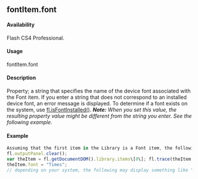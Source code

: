 ## fontItem.font

#### Availability

Flash CS4 Professional.

#### Usage

fontItem.font

#### Description

Property; a string that specifies the name of the device font associated with the Font item. If you enter a string that does not correspond to an installed device font, an error message is displayed. To determine if a font exists on the system, use [fl.isFontInstalled()](#_bookmark498).
***Note:** When you set this value, the resulting property value might be different from the string you enter. See the following example.*

#### Example

```javascript
Assuming that the first item in the Library is a Font item, the following code displays the name of the device font currently associated with the Font item, then changes it to Times:
fl.outputPanel.clear();
var theItem = fl.getDocumentDOM().library.items\[0\]; fl.trace(theItem.font);
theItem.font = "Times";
// depending on your system, the following may display something like "Times-Roman" fl.trace(theItem.font);

```